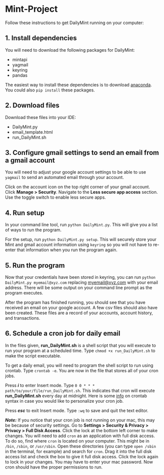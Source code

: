 # Mint-Project
Follow these instructions to get DailyMint running on your computer:

## __1. Install dependencies__
	
  You will need to download the following packages for DailyMint:

  * mintapi
  * yagmail
  * keyring
  * pandas

  The easiest way to install these dependencies is to download [anaconda](https://www.anaconda.com/products/individual). You could also `pip install` these packages.

## __2. Download files__
Download these files into your IDE:

  * DailyMint.py
  * email_template.html
  * run_DailyMint.sh
	
## __3. Configure gmail settings to send an email from a gmail account__

  You will need to adjust your google account settings to be able to use `yagmail` to send an automated email through your account.
  
  Click on the account icon on the top right corner of your gmail account. Click __Manage > Security__. Navigate to the __Less secure app access__ section. Use the toggle switch to enable less secure apps.

## __4. Run setup__

In your command line tool, run `python DailyMint.py`. This will give you a list of ways to run the program. 

For the setup, run `python DailyMint.py setup`. This will securely store your Mint and gmail account information using `keyring` so you will not have to re-enter that information when you run the program again.

## __5. Run the program__
Now that your credentials have been stored in keyring, you can run `python DailyMint.py myemail@xyz.com` replacing myemail@xyz.com with your email address. There will be some output on your command line prompt as the program executes. 
  
  After the program has finished running, you should see that you have received an email on your google account. A few csv files should also have been created. These files are a record of your accounts, account history, and transactions.

## __6. Schedule a cron job for daily email__
In the files given, __run_DailyMint.sh__ is a shell script that you will execute to run your program at a scheduled time. Type `chmod +x run_DailyMint.sh` to make the script executable.

To get a daily email, you will need to program the shell script to run using crontab. Type `crontab -e`. You are now in the file that stores all of your cron jobs. 

Press ___i___ to enter Insert mode. Type `0 0 * * * path/to/your/file/run_DailyMint.sh`. This indicates that cron will execute __run_DailyMint.sh__ every day at midnight. Here is some [info](https://crontab.guru/) on crontab syntax in case you would like to personalize your cron job.

Press ___esc___ to exit Insert mode. Type `:wq` to save and quit the text editor.

___Note:___ If you notice that your cron job is not running on your mac, this may be because of security settings. Go to __Settings > Security & Privacy > Privacy > Full Disk Access__. Click the lock at the bottom left corner to make changes. You will need to add `cron` as an application with full disk access. To do so, find where `cron` is located on your computer. This might be in `/bin`, `/sbin`, or `/usr/sbin`. Open these directories (you can type `open /sbin` in the terminal, for example) and search for `cron`. Drag it into the full disk access list and check the box to give it full disk access. Click the lock again to lock in your changes. You may have to enter your mac password. Now cron should have the proper permissions to run.



